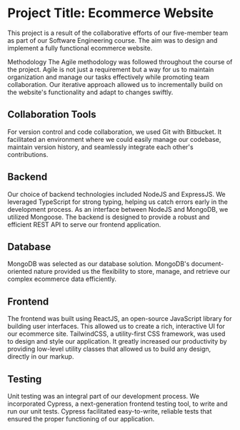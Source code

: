 
# Project Title: Ecommerce Website
This project is a result of the collaborative efforts of our five-member team as part of our Software Engineering course. The aim was to design and implement a fully functional ecommerce website.

Methodology
The Agile methodology was followed throughout the course of the project. Agile is not just a requirement but a way for us to maintain organization and manage our tasks effectively while promoting team collaboration. Our iterative approach allowed us to incrementally build on the website's functionality and adapt to changes swiftly.

## Collaboration Tools
For version control and code collaboration, we used Git with Bitbucket. It facilitated an environment where we could easily manage our codebase, maintain version history, and seamlessly integrate each other's contributions.

## Backend
Our choice of backend technologies included NodeJS and ExpressJS. We leveraged TypeScript for strong typing, helping us catch errors early in the development process. As an interface between NodeJS and MongoDB, we utilized Mongoose. The backend is designed to provide a robust and efficient REST API to serve our frontend application.

## Database
MongoDB was selected as our database solution. MongoDB's document-oriented nature provided us the flexibility to store, manage, and retrieve our complex ecommerce data efficiently.

## Frontend
The frontend was built using ReactJS, an open-source JavaScript library for building user interfaces. This allowed us to create a rich, interactive UI for our ecommerce site. TailwindCSS, a utility-first CSS framework, was used to design and style our application. It greatly increased our productivity by providing low-level utility classes that allowed us to build any design, directly in our markup.

## Testing
Unit testing was an integral part of our development process. We incorporated Cypress, a next-generation frontend testing tool, to write and run our unit tests. Cypress facilitated easy-to-write, reliable tests that ensured the proper functioning of our application.



